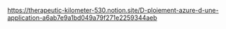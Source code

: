 https://therapeutic-kilometer-530.notion.site/D-ploiement-azure-d-une-application-a6ab7e9a1bd049a79f271e2259344aeb
